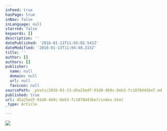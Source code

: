 ```yaml
---
inFeed: true
hasPage: true
inNav: false
inLanguage: null
starred: false
keywords: []
description: ''
datePublished: '2016-01-13T11:05:02.541Z'
dateModified: '2016-01-13T11:04:40.315Z'
title: ''
author: []
authors: []
publisher:
  name: null
  domain: null
  url: null
  favicon: null
sourcePath: _posts/2016-01-13-d5a25edf-91d8-4b9c-8eb3-fc1878d43be7.md
published: true
url: d5a25edf-91d8-4b9c-8eb3-fc1878d43be7/index.html
_type: Article

---
```

![](https://the-grid-user-content.s3-us-west-2.amazonaws.com/801a9add-0297-4901-9b0c-fd274e88c464.png)